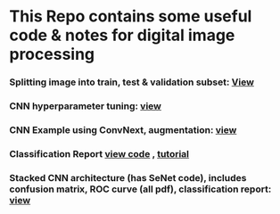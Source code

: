 # This Repo contains some useful code & notes for digital image processing

### Splitting image into train, test & validation subset: [View](https://github.com/HasibulRupok/digital-image-processing/blob/main/imageSplit.py)
### CNN hyperparameter tuning: [view](https://github.com/HasibulRupok/digital-image-processing/blob/main/Tune_hyperparameters.ipynb)
### CNN Example using ConvNext, augmentation: [view](https://github.com/HasibulRupok/digital-image-processing/blob/main/convNextFamily.ipynb)
### Classification Report  [view code](https://github.com/codebasics/deep-learning-keras-tf-tutorial/blob/master/12_precision_recall/12_precision_recall.ipynb) , [tutorial](https://www.youtube.com/watch?v=2osIZ-dSPGE)
### Stacked CNN architecture (has SeNet code), includes confusion matrix, ROC curve (all pdf), classification report: [view](https://github.com/HasibulRupok/digital-image-processing/blob/main/StackedModel-Apple%20desise%20detection.ipynb)

